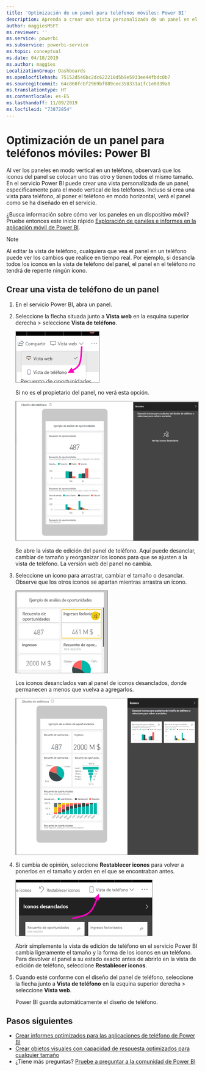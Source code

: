 ```yaml
---
title: 'Optimización de un panel para teléfonos móviles: Power BI'
description: Aprenda a crear una vista personalizada de un panel en el servicio Power BI, específicamente para su visualización en teléfonos móviles.
author: maggiesMSFT
ms.reviewer: ''
ms.service: powerbi
ms.subservice: powerbi-service
ms.topic: conceptual
ms.date: 04/18/2019
ms.author: maggies
LocalizationGroup: Dashboards
ms.openlocfilehash: 75152d546bc2dc622210d5b9e5933ee44fbdc0b7
ms.sourcegitcommit: 64c860fcbf2969bf089cec358331a1fc1e0d39a8
ms.translationtype: HT
ms.contentlocale: es-ES
ms.lasthandoff: 11/09/2019
ms.locfileid: "73872854"
---
```

# <a name="optimize-a-dashboard-for-mobile-phones---power-bi"></a>Optimización de un panel para teléfonos móviles: Power BI 
Al ver los paneles en modo vertical en un teléfono, observará que los iconos del panel se colocan uno tras otro y tienen todos el mismo tamaño. En el servicio Power BI puede crear una vista personalizada de un panel, específicamente para el modo vertical de los teléfonos. Incluso si crea una vista para teléfono, al poner el teléfono en modo horizontal, verá el panel como se ha diseñado en el servicio.

¿Busca información sobre cómo ver los paneles en un dispositivo móvil? Pruebe entonces este inicio rápido [Exploración de paneles e informes en la aplicación móvil de Power BI](consumer/mobile/mobile-apps-quickstart-view-dashboard-report.md).

> [!NOTE]
> Al editar la vista de teléfono, cualquiera que vea el panel en un teléfono puede ver los cambios que realice en tiempo real. Por ejemplo, si desancla todos los iconos en la vista de teléfono del panel, el panel en el teléfono no tendrá de repente ningún icono. 
> 
> 

## <a name="create-a-phone-view-of-a-dashboard"></a>Crear una vista de teléfono de un panel
1. En el servicio Power BI, abra un panel.
2. Seleccione la flecha situada junto a **Vista web** en la esquina superior derecha > seleccione **Vista de teléfono**.

    ![](media/service-create-dashboard-mobile-phone-view/power-bi-service-phone-view-dashboard.png)

    Si no es el propietario del panel, no verá esta opción.

    ![](media/service-create-dashboard-mobile-phone-view/power-bi-mobile-edit-phone-view-canvas.png)

    Se abre la vista de edición del panel de teléfono. Aquí puede desanclar, cambiar de tamaño y reorganizar los iconos para que se ajusten a la vista de teléfono. La versión web del panel no cambia.


1. Seleccione un icono para arrastrar, cambiar el tamaño o desanclar. Observe que los otros iconos se apartan mientras arrastra un icono.
   
    ![](media/service-create-dashboard-mobile-phone-view/power-bi-unpin-tile-phone-dashboard.png)
   
    Los iconos desanclados van al panel de iconos desanclados, donde permanecen a menos que vuelva a agregarlos.
   
    ![](media/service-create-dashboard-mobile-phone-view/power-bi-mobile-edit-phone-view-post-edit.png)
2. Si cambia de opinión, seleccione **Restablecer iconos** para volver a ponerlos en el tamaño y orden en el que se encontraban antes.
   
    ![](media/service-create-dashboard-mobile-phone-view/power-bi-service-phone-view-reset-tiles.png)
   
    Abrir simplemente la vista de edición de teléfono en el servicio Power BI cambia ligeramente el tamaño y la forma de los iconos en un teléfono. Para devolver el panel a su estado exacto antes de abrirlo en la vista de edición de teléfono, seleccione **Restablecer iconos**.
3. Cuando esté conforme con el diseño del panel de teléfono, seleccione la flecha junto a **Vista de teléfono** en la esquina superior derecha > seleccione **Vista web**.
   
    Power BI guarda automáticamente el diseño de teléfono.

## <a name="next-steps"></a>Pasos siguientes
* [Crear informes optimizados para las aplicaciones de teléfono de Power BI](desktop-create-phone-report.md)
* [Crear objetos visuales con capacidad de respuesta optimizados para cualquier tamaño](visuals/desktop-create-responsive-visuals.md)
* ¿Tiene más preguntas? [Pruebe a preguntar a la comunidad de Power BI](https://community.powerbi.com/)

